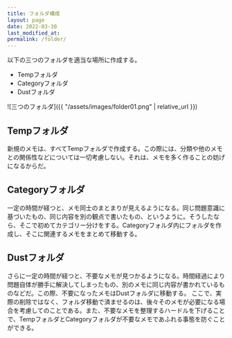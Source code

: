 ```yaml
---
title: フォルダ構成
layout: page
date: 2022-03-30
last_modified_at: 
permalink: /folder/
---
```

以下の三つのフォルダを適当な場所に作成する。

- Tempフォルダ
- Categoryフォルダ
- Dustフォルダ

![三つのフォルダ]({{ "/assets/images/folder01.png" | relative_url }})

## Tempフォルダ

新規のメモは、すべてTempフォルダで作成する。この際には、分類や他のメモとの関係性などについては一切考慮しない。それは、メモを多く作ることの妨げになるからだ。

## Categoryフォルダ

一定の時間が経つと、メモ同士のまとまりが見えるようになる。同じ問題意識に基づいたもの、同じ内容を別の観点で書いたもの、というように。そうしたなら、そこで初めてカテゴリー分けをする。Categoryフォルダ内にフォルダを作成し、そこに関連するメモをまとめて移動する。

## Dustフォルダ

さらに一定の時間が経つと、不要なメモが見つかるようになる。時間経過により問題自体が勝手に解決してしまったもの、別のメモに同じ内容が書かれているものなどだ。この際、不要になったメモはDustフォルダに移動する。
ここで、実際の削除ではなく、フォルダ移動で済ませるのは、後々そのメモが必要になる場合を考慮してのことである。また、不要なメモを整理するハードルを下げることで、TempフォルダとCategoryフォルダが不要なメモであふれる事態を防ぐことができる。
